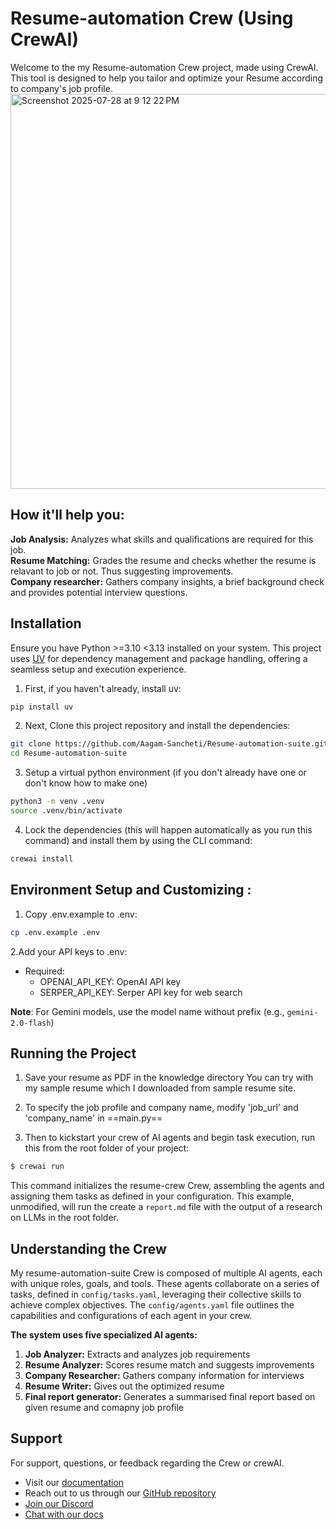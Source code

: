 # Resume-automation Crew (Using CrewAI)
Welcome to the my Resume-automation Crew project, made using CrewAI.
This tool is designed to help you tailor and optimize your Resume according to company's job profile.
<img width="1243" height="632" alt="Screenshot 2025-07-28 at 9 12 22 PM" src="https://github.com/user-attachments/assets/5d347e14-57a4-43b2-95bc-3aa7dfa2047b" />
  
## How it'll help you:

**Job Analysis:** Analyzes what skills and qualifications are required for this job.  
**Resume Matching:** Grades the resume and checks whether the resume is relavant to job or not. Thus suggesting improvements.  
**Company researcher:** Gathers company insights, a brief background check and provides potential interview questions.   

## Installation

Ensure you have Python >=3.10 <3.13 installed on your system. This project uses [UV](https://docs.astral.sh/uv/) for dependency management and package handling, offering a seamless setup and execution experience.

1. First, if you haven't already, install uv:

```bash
pip install uv
```

2. Next, Clone this project repository and install the dependencies:

```bash
git clone https://github.com/Aagam-Sancheti/Resume-automation-suite.git
cd Resume-automation-suite
```
3. Setup a virtual python environment (if you don't already have one or don't know how to make one)

```bash
python3 -m venv .venv
source .venv/bin/activate
```
   
4. Lock the dependencies (this will happen automatically as you run this command) and install them by using the CLI command:

```bash
crewai install
```

## Environment Setup and Customizing :

1. Copy .env.example to .env:

```bash
cp .env.example .env
```

2.Add your API keys to .env:
* Required:
  + OPENAI_API_KEY: OpenAI API key
  + SERPER_API_KEY: Serper API key for web search

**Note**: For Gemini models, use the model name without prefix (e.g., `gemini-2.0-flash`)

## Running the Project

1. Save your resume as PDF in the knowledge directory
   You can try with my sample resume which I downloaded from sample resume site.

2. To specify the job profile and company name, modify 'job_url' and 'company_name' in ==main.py== 

3. Then to kickstart your crew of AI agents and begin task execution, run this from the root folder of your project:

```bash
$ crewai run
```
This command initializes the resume-crew Crew, assembling the agents and assigning them tasks as defined in your configuration.
This example, unmodified, will run the create a `report.md` file with the output of a research on LLMs in the root folder.

## Understanding the Crew

My resume-automation-suite Crew is composed of multiple AI agents, each with unique roles, goals, and tools. These agents collaborate on a series of tasks, defined in `config/tasks.yaml`, leveraging their collective skills to achieve complex objectives. The `config/agents.yaml` file outlines the capabilities and configurations of each agent in your crew.

**The system uses five specialized AI agents:**

  1. **Job Analyzer:** Extracts and analyzes job requirements
  2. **Resume Analyzer:** Scores resume match and suggests improvements
  3. **Company Researcher:** Gathers company information for interviews
  4. **Resume Writer:** Gives out the optimized resume
  5. **Final report generator:** Generates a summarised final report based on given resume and comapny job profile

## Support

For support, questions, or feedback regarding the Crew or crewAI.

- Visit our [documentation](https://docs.crewai.com)
- Reach out to us through our [GitHub repository](https://github.com/joaomdmoura/crewai)
- [Join our Discord](https://discord.com/invite/X4JWnZnxPb)
- [Chat with our docs](https://chatg.pt/DWjSBZn)
